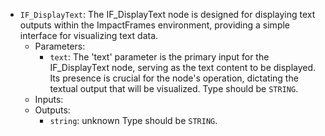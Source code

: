 - `IF_DisplayText`: The IF_DisplayText node is designed for displaying text outputs within the ImpactFrames environment, providing a simple interface for visualizing text data.
    - Parameters:
        - `text`: The 'text' parameter is the primary input for the IF_DisplayText node, serving as the text content to be displayed. Its presence is crucial for the node's operation, dictating the textual output that will be visualized. Type should be `STRING`.
    - Inputs:
    - Outputs:
        - `string`: unknown Type should be `STRING`.
